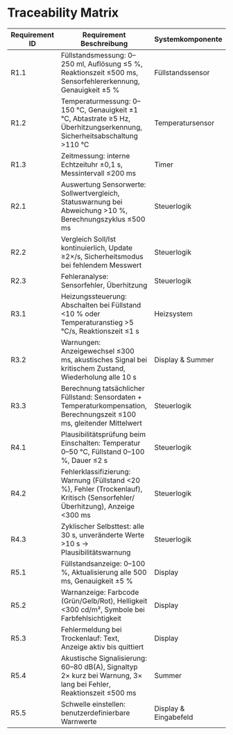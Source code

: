 # Traceability Matrix 

| **Requirement ID** | **Requirement Beschreibung** | **Systemkomponente** |
|-------------------|-----------------------------|-------------------|
| R1.1 | Füllstandsmessung: 0–250 ml, Auflösung ≤5 %, Reaktionszeit ≤500 ms, Sensorfehlererkennung, Genauigkeit ±5 % | Füllstandssensor |
| R1.2 | Temperaturmessung: 0–150 °C, Genauigkeit ±1 °C, Abtastrate ≥5 Hz, Überhitzungserkennung, Sicherheitsabschaltung >110 °C | Temperatursensor |
| R1.3 | Zeitmessung: interne Echtzeituhr ±0,1 s, Messintervall ≤200 ms | Timer |
| R2.1 | Auswertung Sensorwerte: Sollwertvergleich, Statuswarnung bei Abweichung >10 %, Berechnungszyklus ≤500 ms | Steuerlogik |
| R2.2 | Vergleich Soll/Ist kontinuierlich, Update ≥2×/s, Sicherheitsmodus bei fehlendem Messwert | Steuerlogik |
| R2.3 | Fehleranalyse: Sensorfehler, Überhitzung | Steuerlogik |
| R3.1 | Heizungssteuerung: Abschalten bei Füllstand <10 % oder Temperaturanstieg >5 °C/s, Reaktionszeit ≤1 s | Heizsystem |
| R3.2 | Warnungen: Anzeigewechsel ≤300 ms, akustisches Signal bei kritischem Zustand, Wiederholung alle 10 s | Display & Summer |
| R3.3 | Berechnung tatsächlicher Füllstand: Sensordaten + Temperaturkompensation, Berechnungszeit ≤100 ms, gleitender Mittelwert | Steuerlogik |
| R4.1 | Plausibilitätsprüfung beim Einschalten: Temperatur 0–50 °C, Füllstand 0–100 %, Dauer ≤2 s | Steuerlogik |
| R4.2 | Fehlerklassifizierung: Warnung (Füllstand <20 %), Fehler (Trockenlauf), Kritisch (Sensorfehler/Überhitzung), Anzeige <300 ms | Steuerlogik |
| R4.3 | Zyklischer Selbsttest: alle 30 s, unveränderte Werte >10 s → Plausibilitätswarnung | Steuerlogik |
| R5.1 | Füllstandsanzeige: 0–100 %, Aktualisierung alle 500 ms, Genauigkeit ±5 % | Display |
| R5.2 | Warnanzeige: Farbcode (Grün/Gelb/Rot), Helligkeit <300 cd/m², Symbole bei Farbfehlsichtigkeit | Display |
| R5.3 | Fehlermeldung bei Trockenlauf: Text, Anzeige aktiv bis quittiert | Display |
| R5.4 | Akustische Signalisierung: 60–80 dB(A), Signaltyp 2× kurz bei Warnung, 3× lang bei Fehler, Reaktionszeit ≤500 ms | Summer |
| R5.5 | Schwelle einstellen: benutzerdefinierbare Warnwerte | Display & Eingabefeld |

